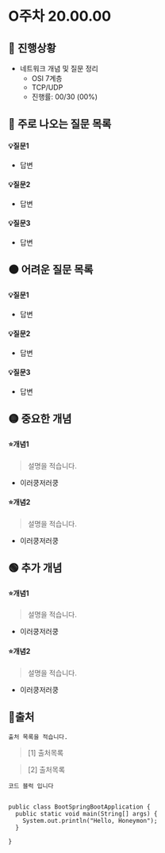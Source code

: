 # O주차 20.00.00

## 👀 진행상황
- 네트워크 개념 및 질문 정리
    - OSI 7계층
    - TCP/UDP
    - 진행률: 00/30 (00%)

## 🔴 주로 나오는 질문 목록

#### 💡질문1
   * 답변
   
#### 💡질문2
   * 답변
   
#### 💡질문3
   * 답변


## ⚫ 어려운 질문 목록

#### 💡질문1
   * 답변
   
#### 💡질문2
   * 답변
   
#### 💡질문3
   * 답변

## 🟡 중요한 개념

#### ⭐개념1
> 설명을 적습니다.
* 이러쿵저러쿵

#### ⭐개념2
> 설명을 적습니다.
* 이러쿵저러쿵

## 🟢 추가 개념

#### ⭐개념1
> 설명을 적습니다. 
* 이러쿵저러쿵

#### ⭐개념2
> 설명을 적습니다.
* 이러쿵저러쿵

## 📃출처 
  `출처 목록을 적습니다.`
  > [1] 출처목록
  
  > [2] 출처목록
  
  `코드 블럭 입니다`
<pre>
<code>
public class BootSpringBootApplication {
  public static void main(String[] args) {
    System.out.println("Hello, Honeymon");
  }

}
</code>
</pre>
